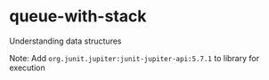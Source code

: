 # queue-with-stack
Understanding data structures

Note: Add `org.junit.jupiter:junit-jupiter-api:5.7.1` to library for execution